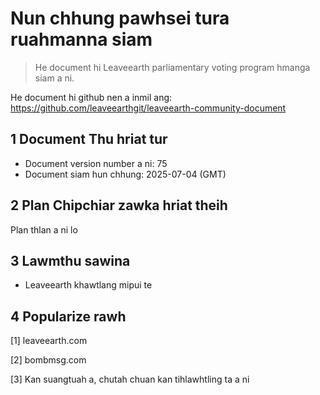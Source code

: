 # Nun chhung pawhsei tura ruahmanna siam

>He document hi Leaveearth parliamentary voting program hmanga siam a ni.

He document hi github nen a inmil ang: https://github.com/leaveearthgit/leaveearth-community-document

## 1 Document Thu hriat tur

- Document version number a ni: 75
- Document siam hun chhung: 2025-07-04 (GMT)

## 2 Plan Chipchiar zawka hriat theih

Plan thlan a ni lo

## 3 Lawmthu sawina
* Leaveearth khawtlang mipui te

## 4 Popularize rawh
[1] leaveearth.com

[2] bombmsg.com

[3] Kan suangtuah a, chutah chuan kan tihlawhtling ta a ni